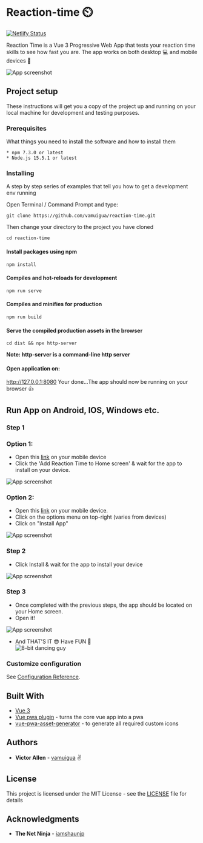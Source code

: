 # Reaction-time ⏲️

[![Netlify Status](https://api.netlify.com/api/v1/badges/46f397f9-eac9-4c8a-9464-6a899f799699/deploy-status)](https://app.netlify.com/sites/reaction-time-game/deploys)

Reaction Time is a Vue 3 Progressive Web App that tests your reaction time skills to see how fast you are. The app works on both desktop 💻 and mobile devices 📱

![App screenshot](src/assets/screenshot.png)

## Project setup

These instructions will get you a copy of the project up and running on your local machine for development and testing purposes.

### Prerequisites

What things you need to install the software and how to install them

```
* npm 7.3.0 or latest
* Node.js 15.5.1 or latest
```

### Installing

A step by step series of examples that tell you how to get a development env running

Open Terminal / Command Prompt and type:

```
git clone https://github.com/vamuigua/reaction-time.git
```

Then change your directory to the project you have cloned

```
cd reaction-time
```

#### Install packages using npm

```
npm install
```

#### Compiles and hot-reloads for development

```
npm run serve
```

#### Compiles and minifies for production

```
npm run build
```

#### Serve the compiled production assets in the browser

```
cd dist && npx http-server
```

**Note: http-server is a command-line http server**

#### Open application on:

http://127.0.0.1:8080
Your done...The app should now be running on your browser 👍

## Run App on Android, IOS, Windows etc.

### Step 1

### Option 1:

- Open this [link](https://reaction-time-game.netlify.app/) on your mobile device
- Click the 'Add Reaction Time to Home screen' & wait for the app to install on your device.

![App screenshot](src/assets/screenshots/1.png)

### Option 2:

- Open this [link](https://reaction-time-game.netlify.app/) on your mobile device.
- Click on the options menu on top-right (varies from devices)
- Click on "Install App"

![App screenshot](src/assets/screenshots/2.png)

### Step 2

- Click Install & wait for the app to install your device

![App screenshot](src/assets/screenshots/3.png)

### Step 3

- Once completed with the previous steps, the app should be located on your Home screen.
- Open it!

![App screenshot](src/assets/screenshots/4.png)

- And THAT'S IT 😎 Have FUN 🎉 <br>
  ![8-bit dancing guy](http://www.woot.co.uk/images/bitdance.gif)

### Customize configuration

See [Configuration Reference](https://cli.vuejs.org/config/).

## Built With

- [Vue 3](https://v3.vuejs.org/)
- [Vue pwa plugin](https://cli.vuejs.org/core-plugins/pwa.html#configuration) - turns the core vue app into a pwa
- [vue-pwa-asset-generator](https://github.com/jcalixte/vue-pwa-asset-generator) - to generate all required custom icons

## Authors

- **Victor Allen** - [vamuigua](https://github.com/vamuigua) :v:

## License

This project is licensed under the MIT License - see the [LICENSE](LICENSE) file for details

## Acknowledgments

- **The Net Ninja** - [iamshaunjp](https://github.com/iamshaunjp)

